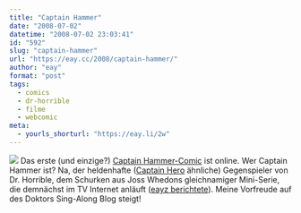 ```yaml
---
title: "Captain Hammer"
date: "2008-07-02"
datetime: "2008-07-02 23:03:41"
id: "592"
slug: "captain-hammer"
url: "https://eay.cc/2008/captain-hammer/"
author: "eay"
format: "post"
tags:
  - comics
  - dr-horrible
  - filme
  - webcomic
meta:
  - yourls_shorturl: "https://eay.li/2w"
---
```


![](/uploads/2008/captainhammer.jpg) Das erste (und einzige?) [Captain Hammer-Comic](http://www.myspace.com/darkhorsepresents?issuenum=12&storynum=2) ist online. Wer Captain Hammer ist? Na, der heldenhafte ([Captain Hero](http://en.wikipedia.org/wiki/Captain_Hero) ähnliche) Gegenspieler von Dr. Horrible, dem Schurken aus Joss Whedons gleichnamiger Mini-Serie, die demnächst im TV Internet anläuft ([eayz berichtete](//eay.cc/2008/dr-horribles-sing-along-blog/)). Meine Vorfreude auf des Doktors Sing-Along Blog steigt!
